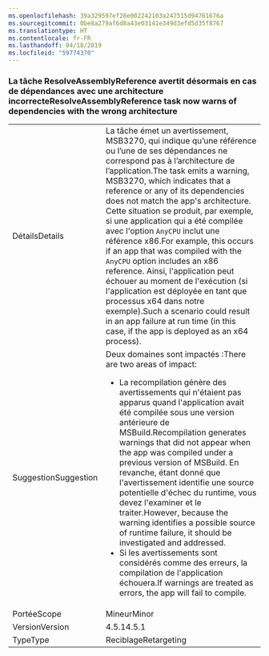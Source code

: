 ```yaml
---
ms.openlocfilehash: 39a329597ef28e002242103a247515d94761676a
ms.sourcegitcommit: 0be8a279af6d8a43e03141e349d3efd5d35f8767
ms.translationtype: HT
ms.contentlocale: fr-FR
ms.lasthandoff: 04/18/2019
ms.locfileid: "59774370"
---
```

### <a name="resolveassemblyreference-task-now-warns-of-dependencies-with-the-wrong-architecture"></a><span data-ttu-id="406a8-101">La tâche ResolveAssemblyReference avertit désormais en cas de dépendances avec une architecture incorrecte</span><span class="sxs-lookup"><span data-stu-id="406a8-101">ResolveAssemblyReference task now warns of dependencies with the wrong architecture</span></span>

|   |   |
|---|---|
|<span data-ttu-id="406a8-102">Détails</span><span class="sxs-lookup"><span data-stu-id="406a8-102">Details</span></span>|<span data-ttu-id="406a8-103">La tâche émet un avertissement, MSB3270, qui indique qu’une référence ou l’une de ses dépendances ne correspond pas à l’architecture de l’application.</span><span class="sxs-lookup"><span data-stu-id="406a8-103">The task emits a warning, MSB3270, which indicates that a reference or any of its dependencies does not match the app's architecture.</span></span> <span data-ttu-id="406a8-104">Cette situation se produit, par exemple, si une application qui a été compilée avec l'option <code>AnyCPU</code> inclut une référence x86.</span><span class="sxs-lookup"><span data-stu-id="406a8-104">For example, this occurs if an app that was compiled with the <code>AnyCPU</code> option includes an x86 reference.</span></span> <span data-ttu-id="406a8-105">Ainsi, l'application peut échouer au moment de l'exécution (si l'application est déployée en tant que processus x64 dans notre exemple).</span><span class="sxs-lookup"><span data-stu-id="406a8-105">Such a scenario could result in an app failure at run time (in this case, if the app is deployed as an x64 process).</span></span>|
|<span data-ttu-id="406a8-106">Suggestion</span><span class="sxs-lookup"><span data-stu-id="406a8-106">Suggestion</span></span>|<span data-ttu-id="406a8-107">Deux domaines sont impactés :</span><span class="sxs-lookup"><span data-stu-id="406a8-107">There are two areas of impact:</span></span><ul><li><span data-ttu-id="406a8-108">La recompilation génère des avertissements qui n'étaient pas apparus quand l'application avait été compilée sous une version antérieure de MSBuild.</span><span class="sxs-lookup"><span data-stu-id="406a8-108">Recompilation generates warnings that did not appear when the app was compiled under a previous version of MSBuild.</span></span> <span data-ttu-id="406a8-109">En revanche, étant donné que l'avertissement identifie une source potentielle d'échec du runtime, vous devez l'examiner et le traiter.</span><span class="sxs-lookup"><span data-stu-id="406a8-109">However, because the warning identifies a possible source of runtime failure, it should be investigated and addressed.</span></span></li><li><span data-ttu-id="406a8-110">Si les avertissements sont considérés comme des erreurs, la compilation de l'application échouera.</span><span class="sxs-lookup"><span data-stu-id="406a8-110">If warnings are treated as errors, the app will fail to compile.</span></span></li></ul>|
|<span data-ttu-id="406a8-111">Portée</span><span class="sxs-lookup"><span data-stu-id="406a8-111">Scope</span></span>|<span data-ttu-id="406a8-112">Mineur</span><span class="sxs-lookup"><span data-stu-id="406a8-112">Minor</span></span>|
|<span data-ttu-id="406a8-113">Version</span><span class="sxs-lookup"><span data-stu-id="406a8-113">Version</span></span>|<span data-ttu-id="406a8-114">4.5.1</span><span class="sxs-lookup"><span data-stu-id="406a8-114">4.5.1</span></span>|
|<span data-ttu-id="406a8-115">Type</span><span class="sxs-lookup"><span data-stu-id="406a8-115">Type</span></span>|<span data-ttu-id="406a8-116">Reciblage</span><span class="sxs-lookup"><span data-stu-id="406a8-116">Retargeting</span></span>|
